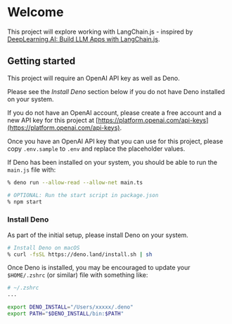 # Welcome

This project will explore working with LangChain.js - inspired by [DeepLearning.AI: Build LLM Apps with LangChain.js](https://www.deeplearning.ai/short-courses/build-llm-apps-with-langchain-js/).

## Getting started

This project will require an OpenAI API key as well as Deno.

Please see the _Install Deno_ section below if you do not have Deno installed on your system.

If you do not have an OpenAI account, please create a free account and a new API key for this project at [https://platform.openai.com/api-keys](https://platform.openai.com/api-keys).

Once you have an OpenAI API key that you can use for this project, please copy `.env.sample` to `.env` and replace the placeholder values.

If Deno has been installed on your system, you should be able to run the `main.js` file with:

```sh
% deno run --allow-read --allow-net main.ts

# OPTIONAL: Run the start script in package.json
% npm start
```

### Install Deno

As part of the initial setup, please install Deno on your system.

```sh
# Install Deno on macOS
% curl -fsSL https://deno.land/install.sh | sh
```

Once Deno is installed, you may be encouraged to update your `$HOME/.zshrc` (or similar) file with something like:

```sh
# ~/.zshrc
...

export DENO_INSTALL="/Users/xxxxx/.deno"
export PATH="$DENO_INSTALL/bin:$PATH"

```
